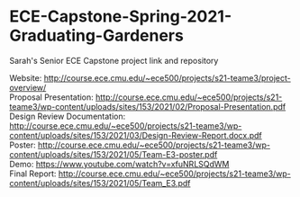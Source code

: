 # ECE-Capstone-Spring-2021-Graduating-Gardeners
Sarah's Senior ECE Capstone project link and repository

Website: http://course.ece.cmu.edu/~ece500/projects/s21-teame3/project-overview/ <br />
Proposal Presentation: http://course.ece.cmu.edu/~ece500/projects/s21-teame3/wp-content/uploads/sites/153/2021/02/Proposal-Presentation.pdf <br />
Design Review Documentation: http://course.ece.cmu.edu/~ece500/projects/s21-teame3/wp-content/uploads/sites/153/2021/03/Design-Review-Report.docx.pdf <br />
Poster: http://course.ece.cmu.edu/~ece500/projects/s21-teame3/wp-content/uploads/sites/153/2021/05/Team-E3-poster.pdf <br />
Demo: https://www.youtube.com/watch?v=xfuNRLSQdWM <br />
Final Report: http://course.ece.cmu.edu/~ece500/projects/s21-teame3/wp-content/uploads/sites/153/2021/05/Team_E3.pdf <br />
